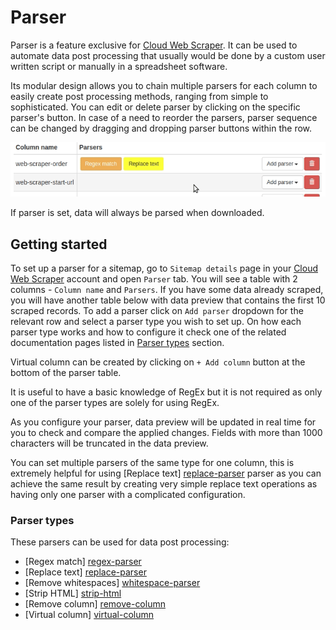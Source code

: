 # Parser

Parser is a feature exclusive for [Cloud Web Scraper][cloud]. It can be used to automate data post processing that 
usually would be done by a custom user written script or manually in a spreadsheet software. 

Its modular design allows you to chain multiple parsers for each column to easily create post processing methods, 
ranging from simple to sophisticated. You can edit or delete parser by clicking on the specific parser's button. In case
of a need to reorder the parsers, parser sequence can be changed by dragging and dropping parser buttons within the row.

![Fig. 1: Drag and drop to swap parsers][drag-n-drop]

If parser is set, data will always be parsed when downloaded.

 ## Getting started
 
To set up a parser for a sitemap, go to `Sitemap details` page in your [Cloud Web Scraper][cloud] account and open 
`Parser` tab. You will see a table with 2 columns - `Column name` and `Parsers`. If you have some data already scraped, 
you will have another table below with data preview that contains the first 10 scraped records. To add a parser click on 
`Add parser` dropdown for the relevant row and select a parser type you wish to set up. On how each parser type works 
and how to configure it check one of the related documentation pages listed in [Parser types](#parser-types) section. 

Virtual column can be created by clicking on `+ Add column` button at the bottom of the parser table.

It is useful to have a basic knowledge of RegEx but it is not required as only one of the parser types are solely for 
using RegEx.

As you configure your parser, data preview will be updated in real time for you to check and compare the applied 
changes. Fields with more than 1000 characters will be truncated in the data preview. 

You can set multiple parsers of the same type for one column, this is extremely helpful for using [Replace text]
[replace-parser] parser as you can achieve the same result by creating very simple replace text operations as having 
only one parser with a complicated configuration.

### Parser types

These parsers can be used for data post processing:

 * [Regex match] [regex-parser]
 * [Replace text] [replace-parser]
 * [Remove whitespaces] [whitespace-parser]
 * [Strip HTML] [strip-html]
 * [Remove column] [remove-column]
 * [Virtual column] [virtual-column]

 
 [regex-parser]: Parsers/Regex%20parser.md
 [replace-parser]: Parsers/Replace%20parser.md
 [whitespace-parser]: Parsers/Remove%20whitespaces.md
 [strip-html]: Parsers/Strip%20HTML.md
 [remove-column]: Parsers/Remove%20column.md
 [virtual-column]: Parsers/Virtual%20column.md
 [drag-n-drop]: images/parsers/drag-n-drop.gif
 [cloud]: https://cloud.webscraper.io/
 
